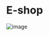 # E-shop

![image](https://user-images.githubusercontent.com/104689798/216788018-1f2aae38-d205-4590-a10a-7dabcf9f9c7d.png)

